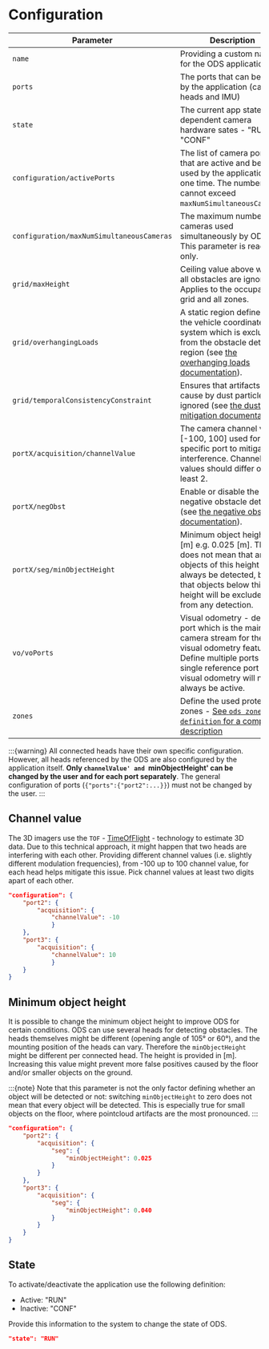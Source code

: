 # Configuration

| Parameter   | Description |
 ------------ | ----------  |
| `name`      | Providing a custom name for the ODS application|
| `ports`     | The ports that can be used by the application (camera heads and IMU)|
| `state`     | The current app state and dependent camera hardware sates - "RUN" or "CONF"|
| `configuration/activePorts` | The list of camera ports that are active and being used by the application at one time. The number cannot exceed `maxNumSimultaneousCameras`. |
| `configuration/maxNumSimultaneousCameras` | The maximum number of cameras used simultaneously by ODS. This parameter is read only. |
| `grid/maxHeight`                          | Ceiling value above which all obstacles are ignored. Applies to the occupancy grid and all zones.|
| `grid/overhangingLoads` | A static region defined in the vehicle coordinate system which is excluded from the obstacle detection region (see [the overhanging loads documentation](../OverhangingLoads/overhanging_loads.md)). |
| `grid/temporalConsistencyConstraint` | Ensures that artifacts cause by dust particles are ignored (see [the dust mitigation documentation](../DustMitigation/dust_mitigation.md)). |
| `portX/acquisition/channelValue` | The camera channel value [-100, 100] used for a specific port to mitigate interference. Channel values should differ of at least 2.|
| `portX/negObst` | Enable or disable the negative obstacle detection (see [the negative obstacle documentation](../NegativeObstacles/negative_obstacles.md)).|
| `portX/seg/minObjectHeight`                       | Minimum object height in [m] e.g. 0.025 [m]. This does not mean that any objects of this height will always be detected, but that objects below this height will be excluded from any detection. |
| `vo/voPorts`| Visual odometry - define a port which is the main camera stream for the visual odometry feature. Define multiple ports if a single reference port for visual odometry will not always be active.|
| `zones`| Define the used protection zones - [See `ods zone definition` for a complete description](../Zones/zones.md)|


:::{warning}
All connected heads have their own specific configuration. However, all heads referenced by the ODS are also configured by the application itself. **Only `channelValue' and `minObjectHeight' can be changed by the user and for each port separately**. The general configuration of ports (`{"ports":{"port2":...}}`) must not be changed by the user.
:::

## Channel value

The 3D imagers use the `TOF` - [TimeOfFlight](https://en.wikipedia.org/wiki/Time-of-flight_camera) - technology to estimate 3D data.
Due to this technical approach, it might happen that two heads are interfering with each other. Providing different channel values (i.e. slightly different modulation frequencies), from -100 up to 100 channel value, for each head helps mitigate this issue. Pick channel values at least two digits apart of each other.

```JSON title="Channel value"
"configuration": {
    "port2": {
        "acquisition": {
            "channelValue": -10
            }
    },
    "port3": {
        "acquisition": {
            "channelValue": 10
            }
    }
}
```

## Minimum object height

It is possible to change the minimum object height to improve ODS for certain conditions. ODS can use several heads for detecting obstacles. The heads themselves might be different (opening angle of 105° or 60°), and the mounting position of the heads can vary. Therefore the `minObjectHeight` might be different per connected head. The height is provided in [m].
Increasing this value might prevent more false positives caused by the floor and/or smaller objects on the ground.

:::{note}
    Note that this parameter is not the only factor defining whether an object will be detected or not: switching `minObjectHeight` to zero does not mean that every object will be detected. This is especially true for small objects on the floor, where pointcloud artifacts are the most pronounced.
:::

```JSON title="minObjectHeight"
"configuration": {
    "port2": {
        "acquisition": {
            "seg": {
                "minObjectHeight": 0.025
            }
        }
    },
    "port3": {
        "acquisition": {
            "seg": {
                "minObjectHeight": 0.040
            }
        }
    }
}
```


## State

To activate/deactivate the application use the following definition:

- Active: "RUN"
- Inactive: "CONF"

Provide this information to the system to change the state of ODS.

```JSON title="RUN/CONF"
"state": "RUN"
```

